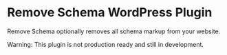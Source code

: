# Remove Schema WordPress Plugin

Remove Schema optionally removes all schema markup from your website.

Warning: This plugin is not production ready and still in development.
